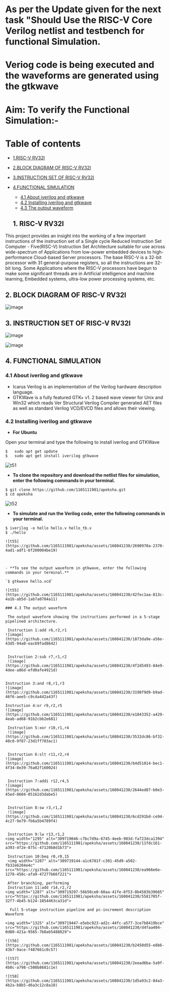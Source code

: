 # As per the Update given for the next task "Should Use the RISC-V Core Verilog netlist and testbench for functional Simulation.
# Veriog code is being executed and the waveforms are generated using the gtkwave

# Aim: To verify the Functional Simulation:-
# Table of contents
- [1.RISC-V RV32I](#1-RISC-V-RV32I)
 - [2.BLOCK DIAGRAM OF RISC-V RV32I](#2-BLOCK-DIAGRAM-OF-RISC-V-RV32I)
 - [3.INSTRUCTION SET OF RISC-V RV32I](#3-INSTRUCTION-SET-OF-RISC-V-RV32I)
 - [4.FUNCTIONAL SIMULATION](#4-FUNCTIONAL-SIMULATION)
    - [4.1 About iverilog and gtkwave](#41-About-iverilog-and-gtkwave)
    - [4.2 Installing iverilog and gtkwave](#42-Installing-iverilog-and-gtkwave)
    - [4.3 The output waveform](#43-The-output-waveform)
  
   ## 1. RISC-V RV32I

This project provides an insight into the working of a few important instructions of the instruction set of a Single cycle Reduced Instruction Set Computer - Five(RISC-V) Instruction Set Architecture suitable for use across wide-spectrum of Applications from low-power embedded devices to high-performance Cloud-based Server processors. The base RISC-V is a 32-bit processor with 31 general-purpose registers, so all the instructions are 32-bit long. Some Applications where the RISC-V processors have begun to make some significant threads are in Artificial intelligence and machine learning, Embedded systems, ultra-low power processing systems, etc.

## 2. BLOCK DIAGRAM OF RISC-V RV32I
![image](https://github.com/1165111981/apeksha/assets/160841230/0f621e18-ec4f-4abe-b982-d8338dccac51)


## 3. INSTRUCTION SET OF RISC-V RV32I
![image](https://github.com/1165111981/apeksha/assets/160841230/1a9b9d51-e259-4edd-be0f-b506d837efbb)

![image](https://github.com/1165111981/apeksha/assets/160841230/ebcceb73-1003-4715-87d8-f94990404f0b)


## 4. FUNCTIONAL SIMULATION

### 4.1 About iverilog and gtkwave
- Icarus Verilog is an implementation of the Verilog hardware description language.
- GTKWave is a fully featured GTK+ v1. 2 based wave viewer for Unix and Win32 which reads Ver Structural Verilog Compiler generated AET files as well as standard Verilog VCD/EVCD files and allows their viewing.
  
### 4.2 Installing iverilog and gtkwave

- **For Ubuntu**

 Open your terminal and type the following to install iverilog and GTKWave
 ```
 $   sudo apt get update
 $   sudo apt get install iverilog gtkwave
 ```

![t51](https://github.com/1165111981/apeksha/assets/160841230/86223f4d-bb7f-4a6b-a8a2-c8fda699f7dc)


- **To clone the repository and download the netlist files for simulation, enter the following commands in your terminal.**

 ```
 $ git clone https://github.com/1165111981/apeksha.git
 $ cd apeksha
```
![t52](https://github.com/1165111981/apeksha/assets/160841230/dee69508-86d7-456b-8edb-e0027e302807)

- **To simulate and run the Verilog code, enter the following commands in your terminal.**

```
$ iverilog -o hello hello.v hello_tb.v
$ ./hello

![t55](https://github.com/1165111981/apeksha/assets/160841230/2690978a-2370-4ad1-adf1-6f200004be19)



- **To see the output waveform in gtkwave, enter the following commands in your terminal.**

`$ gtkwave hello.vcd`

![t55](https://github.com/1165111981/apeksha/assets/160841230/42fec1aa-813c-4a1b-ab5d-1ab7a0784a11)

### 4.3 The output waveform

 The output waveform showing the instructions performed in a 5-stage pipelined architecture.
 
 Instruction 1:add r6,r2,r1
![image](https://github.com/1165111981/apeksha/assets/160841230/1873da9e-a56e-43d5-94a0-eac69fad8642)


 Instruction 2:sub r7,r1,r2
 ![image](https://github.com/1165111981/apeksha/assets/160841230/4f2d5493-84e9-4dee-a86d-efd0afe4921d)


Instruction 3:and r8,r1,r3
![image](https://github.com/1165111981/apeksha/assets/160841230/3198f9d9-b9ad-46f6-aee5-c9c4a442a43f)

Instruction 4:or r9,r2,r5
![image](https://github.com/1165111981/apeksha/assets/160841230/e1843352-a429-4eab-ad68-91b2cbb2e681)

 Instruction 5:xor r10,r1,r4
 ![image](https://github.com/1165111981/apeksha/assets/160841230/3532dc86-bf32-40c0-9f87-23d1ff703ac1)


 Instruction 6:slt r11,r2,r4
![image](https://github.com/1165111981/apeksha/assets/160841230/b4d51014-bec1-4f34-8e39-76a02f160024)


 Instruction 7:addi r12,r4,5
![image](https://github.com/1165111981/apeksha/assets/160841230/2644ed87-b0e3-45ed-8604-05162d3dabe5)


 Instruction 8:sw r3,r1,2
 ![image](https://github.com/1165111981/apeksha/assets/160841230/6cd291bd-ce94-4c27-9e79-fb6a5b4789f4)


 Instruction 9:lw r13,r1,2
<img width="1295" alt="309719046-c7bc7d9a-6745-4eeb-903d-fa723dca1394" src="https://github.com/1165111981/apeksha/assets/160841230/11fdc161-a393-4f2e-875c-47120b8d1b73">

 Instruction 10:beq r0,r0,15
 <img width="1287" alt="309719144-a1c6781f-c301-45d9-a502-fb32e6204e4c" src="https://github.com/1165111981/apeksha/assets/160841230/ea966e6e-1278-458c-afa9-47277b66f221">

 After branching, performing
 Instruction 11:add r14,r2,r2
<img width="1287" alt="309719297-56b50ce0-60aa-41fe-8f53-0b4583b39665" src="https://github.com/1165111981/apeksha/assets/160841230/5581705f-32f7-4b45-b124-1854463ca31d">

  Full 5-stage instruction pipeline and pc-increment description Waveform
  
<img width="1325" alt="309719447-e5ebc923-ad2c-44fc-a577-3ce7b8419bce" src="https://github.com/1165111981/apeksha/assets/160841230/d4faa404-0d80-421a-9565-7b0ab5488829">

![t56](https://github.com/1165111981/apeksha/assets/160841230/b2450d55-e8b6-43b7-9ace-f487661c0c57)

![t57](https://github.com/1165111981/apeksha/assets/160841230/2eead6ba-5a9f-4b0c-a798-c508b8681c1e)

![t58](https://github.com/1165111981/apeksha/assets/160841230/1d5a93c2-84a3-4b2a-b8b5-d6a3c12c8a10)


